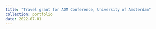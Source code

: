 ```yaml
---
title: "Travel grant for AOM Conference, University of Amsterdam"
collection: portfolio
date: 2022-07-01
---
```

